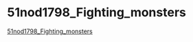 # 51nod1798_Fighting_monsters
[51nod1798_Fighting_monsters](https://aiwithcloud.com/2022/09/14/51nod1798_fighting_monsters/)